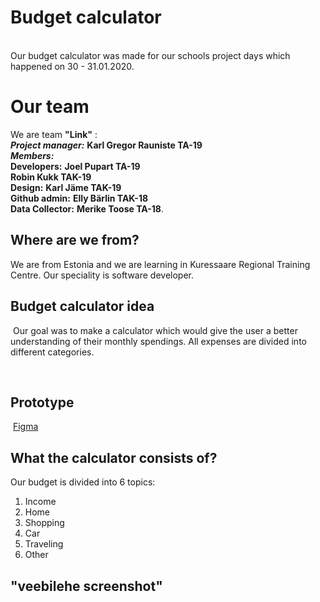 # Budget calculator
​  
Our budget calculator was made for our schools project days which happened on 30 - 31.01.2020.
​
# Our team

We are team **"Link"** :  
**_Project manager:_**    **Karl Gregor Rauniste TA-19**  
**_Members:_**   
**Developers:** **Joel Pupart TA-19**    
                      **Robin Kukk TAK-19**  
**Design:** **Karl Jäme TAK-19**  
**Github admin:** **Elly Bärlin TAK-18**  
**Data Collector:** **Merike Toose TA-18**.
## Where are we from?
We are from Estonia and we are learning in Kuressaare Regional Training Centre. Our speciality is software developer.
​

## Budget calculator idea
​
Our goal was to make a calculator which would give the user a better understanding of their monthly spendings.   All expenses are divided into different categories.

​
## Prototype
​
[Figma](https://www.figma.com/proto/E79EiKySk5JltDVhHs77D6/projectv3?node-id=27%3A12&scaling=scale-down)
​
## What the calculator consists of?
Our budget is divided into 6 topics:
1. Income
2. Home
3. Shopping
4. Car
5. Traveling
6. Other

## "veebilehe screenshot"
